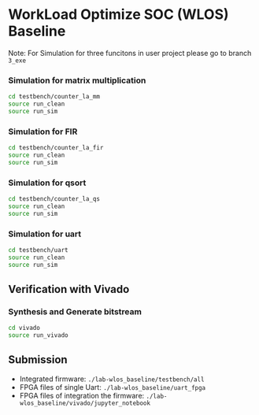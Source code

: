 # WorkLoad Optimize SOC (WLOS) Baseline

Note: For Simulation for three funcitons in user project please go to branch `3_exe`

### Simulation for matrix multiplication
```sh
cd testbench/counter_la_mm
source run_clean
source run_sim
```

### Simulation for FIR
```sh
cd testbench/counter_la_fir
source run_clean
source run_sim
```

### Simulation for qsort
```sh
cd testbench/counter_la_qs
source run_clean
source run_sim
```

### Simulation for uart
```sh
cd testbench/uart
source run_clean
source run_sim
```

## Verification with Vivado
### Synthesis and Generate bitstream
```sh
cd vivado
source run_vivado
```

## Submission

- Integrated firmware: `./lab-wlos_baseline/testbench/all`
- FPGA files of single Uart: `./lab-wlos_baseline/uart_fpga`
- FPGA files of integration the firmware: `./lab-wlos_baseline/vivado/jupyter_notebook`


